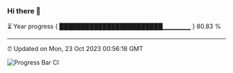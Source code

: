 ### Hi there 👋

⏳ Year progress { ████████████████████████▁▁▁▁▁▁ } 80.83 %

---

⏰ Updated on Mon, 23 Oct 2023 00:56:18 GMT

![Progress Bar CI](https://github.com/JuvenileQ/Progress-Bar-CI/workflows/main/badge.svg)
